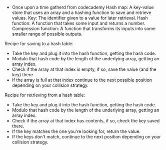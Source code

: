  - Once upon a time gatherd from codecademy
Hash map: A key-value store that uses an array and a hashing function to save and retrieve values.
Key: The identifier given to a value for later retrieval.
Hash function: A function that takes some input and returns a number.
Compression function: A function that transforms its inputs into some smaller range of possible outputs.

Recipe for saving to a hash table:
 - Take the key and plug it into the hash function, getting the hash code.
 - Modulo that hash code by the length of the underlying array, getting an array index.
 - Check if the array at that index is empty, if so, save the value (and the key) there.
 - If the array is full at that index continue to the next possible position depending on your collision strategy.

Recipe for retrieving from a hash table:
 - Take the key and plug it into the hash function, getting the hash code.
 - Modulo that hash code by the length of the underlying array, getting an array index.
 - Check if the array at that index has contents, if so, check the key saved there.
 - If the key matches the one you're looking for, return the value.
 - If the keys don't match, continue to the next position depending on your collision strategy.
